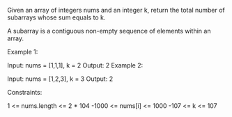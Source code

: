 Given an array of integers nums and an integer k, return the total number of subarrays whose sum equals to k.

A subarray is a contiguous non-empty sequence of elements within an array.

Example 1:

Input: nums = [1,1,1], k = 2
Output: 2
Example 2:

Input: nums = [1,2,3], k = 3
Output: 2

Constraints:

1 <= nums.length <= 2 \* 104
-1000 <= nums[i] <= 1000
-107 <= k <= 107
